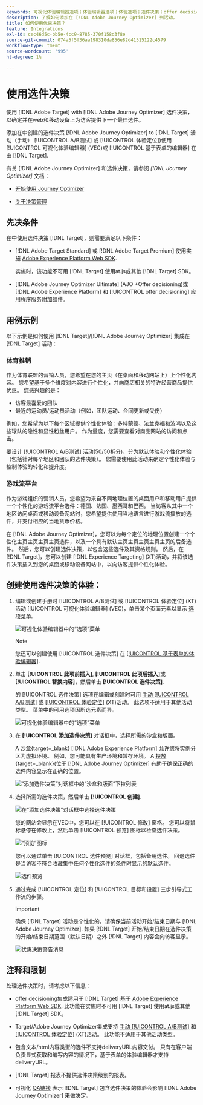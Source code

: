 ```yaml
---
keywords: 可视化体验编辑器选项；体验编辑器选项；体验选项；选件决策；offer decisioning;ajorey optimizer
description: 了解如何添加在 [!DNL Adobe Journey Optimizer] 到活动。
title: 如何使用优惠决策？
feature: Integrations
exl-id: cec46d5c-bb5e-4cc9-8785-370f158d3f8e
source-git-commit: 074a5f5f36aa198310da856e82d41515122c4579
workflow-type: tm+mt
source-wordcount: '995'
ht-degree: 1%

---
```


# 使用选件决策

使用 [!DNL Adobe Target] with [!DNL Adobe Journey Optimizer] 选件决策，以确定并在web和移动设备上为访客提供下一个最佳选件。

添加在中创建的选件决策 [!DNL Adobe Journey Optimizer] to [!DNL Target] 活动（手动） [!UICONTROL A/B测试] 或 [!UICONTROL 体验定位])使用 [!UICONTROL 可视化体验编辑器] (VEC)或 [!UICONTROL 基于表单的编辑器] 在由 [!DNL Target].

有关 [!DNL Adobe Journey Optimizer] 和选件决策，请参阅 *[!DNL Journey Optimizer]* 文档：

* [开始使用 Journey Optimizer](https://experienceleague.adobe.com/docs/journey-optimizer/using/get-started/get-started.html)

* [关于决策管理](https://experienceleague.adobe.com/docs/journey-optimizer/using/offer-decisioniong/get-started/starting-offer-decisioning.html)

## 先决条件

在中使用选件决策 [!DNL Target]，则需要满足以下条件：

* [!DNL Adobe Target Standard] 或 [!DNL Adobe Target Premium] 使用实施 [Adobe Experience Platform Web SDK](/help/main/c-implementing-target/c-implementing-target-for-client-side-web/aep-web-sdk.md).

   实施时，该功能不可用 [!DNL Target] 使用at.js或其他 [!DNL Target] SDK。

* [!DNL Adobe Journey Optimizer Ultimate] (AJO +Offer decisioning)或 [!DNL Adobe Experience Platform] 和 [!UICONTROL offer decisioning] 应用程序服务附加组件。

## 用例示例

以下示例是如何使用 [!DNL Target]/[!DNL Adobe Journey Optimizer] 集成在 [!DNL Target] 活动：

### 体育推销

作为体育联盟的营销人员，您希望在您的主页（在桌面和移动网站上）上个性化内容。 您希望基于多个维度对内容进行个性化，并向商店相关的特许经营商品提供优惠。 您感兴趣的是：

* 访客最喜爱的团队
* 最近的运动员/运动员活动（例如，团队运动、合同更新或受伤）

例如，您希望为以下每个区域提供个性化体验：多特蒙德、法兰克福和波鸿以及这些球队的隐性和显性粉丝用户。 作为量度，您需要查看对商品网站的访问和点击。

要设计 [!UICONTROL A/B测试] 活动(50/50拆分)，分为默认体验和个性化体验（包括针对每个地区和团队的选件决策）。 您需要使用此活动来确定个性化体验与控制体验的转化和提升度。

### 游戏流平台

作为游戏组织的营销人员，您希望为来自不同地理位置的桌面用户和移动用户提供一个个性化的游戏流平台选件：德国、法国、墨西哥和巴西。 当访客从其中一个地区访问桌面或移动设备网站时，您希望提供使用当地语言进行游戏流播放的选件，并支付相应的当地货币价格。

在 [!DNL Adobe Journey Optimizer]，您可以为每个定位的地理位置创建一个个性化主页主页主页主页选件，以及一个具有默认主页主页主页主页主页的后备选件。 然后，您可以创建选件决策，以包含这些选件及其资格规则。 然后，在 [!DNL Target]，您可以创建 [!DNL Experience Targeting] (XT)活动，并将该选件决策插入到您的桌面或移动设备网站中，以向访客提供个性化体验。

## 创建使用选件决策的体验：

1. 编辑或创建手册时 [!UICONTROL A/B测试] 或 [!UICONTROL 体验定位] (XT)活动 [!UICONTROL 可视化体验编辑器] (VEC)，单击某个页面元素以显示 [选项菜单](/help/main/c-experiences/c-visual-experience-composer/viztarget-options.md).

   ![可视化体验编辑器中的“选项”菜单](assets/options-menu1.png)

   >[!NOTE]
   >
   >您还可以创建使用 [!UICONTROL 选件决策] 在 [[!UICONTROL 基于表单的体验编辑器]](/help/main/c-experiences/form-experience-composer.md).

1. 单击 **[!UICONTROL 此项前插入]**, **[!UICONTROL 此项后插入]**&#x200B;或 **[!UICONTROL 替换内容]**，然后单击 **[!UICONTROL 选件决策]**.

   的 [!UICONTROL 选件决策] 选项在编辑或创建时可用 [手动 [!UICONTROL A/B测试]](/help/main/c-activities/t-test-ab/test-ab.md#types) 或 [[!UICONTROL 体验定位]](/help/main/c-activities/t-experience-target/experience-target.md) (XT)活动。 此选项不适用于其他活动类型。 菜单中的可用选项因所选元素而异。

   ![可视化体验编辑器中的“选项”菜单](assets/options-menu.png)

1. 在 **[!UICONTROL 添加选件决策]** 对话框中，选择所需的沙盒和版面。

   A [沙盒](https://experienceleague.adobe.com/docs/experience-platform/sandbox/ui/overview.html){target=_blank} [!DNL Adobe Experience Platform] 允许您将实例分区为虚拟环境。 例如，您可能具有生产环境和暂存环境。 A [投放](https://experienceleague.adobe.com/docs/journey-optimizer/using/offer-decisioniong/create-components/creating-placements.html){target=_blank}(位于 [!DNL Adobe Journey Optimizer] 有助于确保正确的选件内容显示在正确的位置。

   ![“添加选件决策”对话框中的“沙盒和版面”下拉列表](/help/main/c-integrating-target-with-mac/ajo/assets/sandbox-placement.png)

1. 选择所需的选件决策，然后单击 **[!UICONTROL 创建]**.

   ![在“添加选件决策”对话框中选择选件决策](assets/offer-decision.png)

   您的网站会显示在VEC中，您可以在 [!UICONTROL 修改] 窗格。 您可以将鼠标悬停在修改上，然后单击 [!UICONTROL 预览] 图标以检查选件决策。

   ![“预览”图标](assets/preview-icon.png)

   您可以通过单击 [!UICONTROL 选件预览] 对话框，包括备用选件。 回退选件是当访客不符合收藏集中任何个性化选件的条件时显示的默认选件。

   ![选件预览](assets/offer-preview.png)

1. 通过完成 [!UICONTROL 定位] 和 [!UICONTROL 目标和设置] 三步引导式工作流的步骤。

   >[!IMPORTANT]
   >
   >确保 [!DNL Target] 活动是个性化的，请确保当前活动开始/结束日期与 [!DNL Adobe Journey Optimizer]. 如果 [!DNL Target] 开始/结束日期在选件决策的开始/结束日期范围（默认日期）之外 [!DNL Target] 内容会向访客显示。

   ![优惠决策警告消息](/help/main/c-integrating-target-with-mac/ajo/assets/offer-decision-warning.png)

## 注释和限制

处理选件决策时，请考虑以下信息：

* offer decisioning集成适用于 [!DNL Target] 基于 [Adobe Experience Platform Web SDK](/help/main/c-implementing-target/c-implementing-target-for-client-side-web/aep-web-sdk.md). 此功能在实施时不可用 [!DNL Target] 使用at.js或其他 [!DNL Target] SDK。

* Target/Adobe Journey Optimizer集成支持 [手动 [!UICONTROL A/B测试]](/help/main/c-activities/t-test-ab/test-ab.md#types) 和 [[!UICONTROL 体验定位]](/help/main/c-activities/t-experience-target/experience-target.md) (XT)活动。 此功能不适用于其他活动类型。

* 包含文本/html内容类型的选件不支持deliveryURL内容交付。 只有在客户端负责显式获取和编写内容的情况下，基于表单的体验编辑器才支持deliveryURL。

* [!DNL Target] 报表不提供选件决策级别的报表。

* 可视化 [QA链接](/help/main/c-activities/c-activity-qa/activity-qa.md) 表示 [!DNL Target] 包含选件决策的体验会影响 [!DNL Adobe Journey Optimizer] 来做决定。
